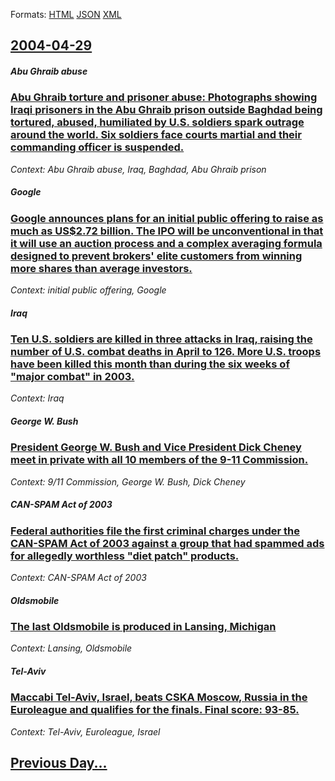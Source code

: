 
Formats: [HTML](2004/04/29/index.html)  [JSON](2004/04/29/index.json)  [XML](2004/04/29/index.xml)  

## [2004-04-29](/news/2004/04/29/index.md)

##### Abu Ghraib abuse
### [ Abu Ghraib torture and prisoner abuse: Photographs showing Iraqi prisoners in the Abu Ghraib prison outside Baghdad being tortured, abused, humiliated by U.S. soldiers spark outrage around the world. Six soldiers face courts martial and their commanding officer is suspended. ](/news/2004/04/29/abu-ghraib-torture-and-prisoner-abuse-photographs-showing-iraqi-prisoners-in-the-abu-ghraib-prison-outside-baghdad-being-tortured-abused.md)
_Context: Abu Ghraib abuse, Iraq, Baghdad, Abu Ghraib prison_

##### Google
### [ Google announces plans for an initial public offering to raise as much as US$2.72 billion. The IPO will be unconventional in that it will use an auction process and a complex averaging formula designed to prevent brokers' elite customers from winning more shares than average investors. ](/news/2004/04/29/google-announces-plans-for-an-initial-public-offering-to-raise-as-much-as-us-2-72-billion-the-ipo-will-be-unconventional-in-that-it-will-u.md)
_Context: initial public offering, Google_

##### Iraq
### [ Ten U.S. soldiers are killed in three attacks in Iraq, raising the number of U.S. combat deaths in April to 126. More U.S. troops have been killed this month than during the six weeks of "major combat" in 2003. ](/news/2004/04/29/ten-u-s-soldiers-are-killed-in-three-attacks-in-iraq-raising-the-number-of-u-s-combat-deaths-in-april-to-126-more-u-s-troops-have-been.md)
_Context: Iraq_

##### George W. Bush
### [ President George W. Bush and Vice President Dick Cheney meet in private with all 10 members of the 9-11 Commission. ](/news/2004/04/29/president-george-w-bush-and-vice-president-dick-cheney-meet-in-private-with-all-10-members-of-the-9-11-commission.md)
_Context: 9/11 Commission, George W. Bush, Dick Cheney_

##### CAN-SPAM Act of 2003
### [ Federal authorities file the first criminal charges under the CAN-SPAM Act of 2003 against a group that had spammed ads for allegedly worthless "diet patch" products. ](/news/2004/04/29/federal-authorities-file-the-first-criminal-charges-under-the-can-spam-act-of-2003-against-a-group-that-had-spammed-ads-for-allegedly-worth.md)
_Context: CAN-SPAM Act of 2003_

##### Oldsmobile
### [ The last Oldsmobile is produced in Lansing, Michigan ](/news/2004/04/29/the-last-oldsmobile-is-produced-in-lansing-michigan.md)
_Context: Lansing, Oldsmobile_

##### Tel-Aviv
### [ Maccabi Tel-Aviv, Israel, beats CSKA Moscow, Russia in the Euroleague and qualifies for the finals. Final score: 93-85. ](/news/2004/04/29/maccabi-tel-aviv-israel-beats-cska-moscow-russia-in-the-euroleague-and-qualifies-for-the-finals-final-score-93-85.md)
_Context: Tel-Aviv, Euroleague, Israel_

## [Previous Day...](/news/2004/04/28/index.md)

